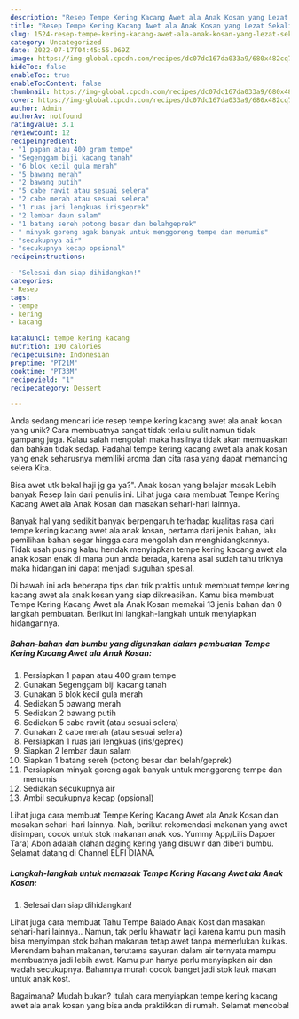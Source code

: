 ```yaml
---
description: "Resep Tempe Kering Kacang Awet ala Anak Kosan yang Lezat Sekali"
title: "Resep Tempe Kering Kacang Awet ala Anak Kosan yang Lezat Sekali"
slug: 1524-resep-tempe-kering-kacang-awet-ala-anak-kosan-yang-lezat-sekali
category: Uncategorized
date: 2022-07-17T04:45:55.069Z
image: https://img-global.cpcdn.com/recipes/dc07dc167da033a9/680x482cq70/tempe-kering-kacang-awet-ala-anak-kosan-foto-resep-utama.jpg
hideToc: false
enableToc: true
enableTocContent: false
thumbnail: https://img-global.cpcdn.com/recipes/dc07dc167da033a9/680x482cq70/tempe-kering-kacang-awet-ala-anak-kosan-foto-resep-utama.jpg
cover: https://img-global.cpcdn.com/recipes/dc07dc167da033a9/680x482cq70/tempe-kering-kacang-awet-ala-anak-kosan-foto-resep-utama.jpg
author: Admin
authorAv: notfound
ratingvalue: 3.1
reviewcount: 12
recipeingredient:
- "1 papan atau 400 gram tempe"
- "Segenggam biji kacang tanah"
- "6 blok kecil gula merah"
- "5 bawang merah"
- "2 bawang putih"
- "5 cabe rawit atau sesuai selera"
- "2 cabe merah atau sesuai selera"
- "1 ruas jari lengkuas irisgeprek"
- "2 lembar daun salam"
- "1 batang sereh potong besar dan belahgeprek"
- " minyak goreng agak banyak untuk menggoreng tempe dan menumis"
- "secukupnya air"
- "secukupnya kecap opsional"
recipeinstructions:

- "Selesai dan siap dihidangkan!"
categories:
- Resep
tags:
- tempe
- kering
- kacang

katakunci: tempe kering kacang 
nutrition: 190 calories
recipecuisine: Indonesian
preptime: "PT21M"
cooktime: "PT33M"
recipeyield: "1"
recipecategory: Dessert

---
```





Anda sedang mencari ide resep tempe kering kacang awet ala anak kosan yang unik? Cara membuatnya sangat tidak terlalu sulit namun tidak gampang juga. Kalau salah mengolah maka hasilnya tidak akan memuaskan dan bahkan tidak sedap. Padahal tempe kering kacang awet ala anak kosan yang enak seharusnya memiliki aroma dan cita rasa yang dapat memancing selera Kita.





Bisa awet utk bekal haji jg ga ya?&#34;. Anak kosan yang belajar masak Lebih banyak Resep lain dari penulis ini. Lihat juga cara membuat Tempe Kering Kacang Awet ala Anak Kosan dan masakan sehari-hari lainnya.

Banyak hal yang sedikit banyak berpengaruh terhadap kualitas rasa dari tempe kering kacang awet ala anak kosan, pertama dari jenis bahan, lalu pemilihan bahan segar hingga cara mengolah dan menghidangkannya. Tidak usah pusing kalau hendak menyiapkan tempe kering kacang awet ala anak kosan enak di mana pun anda berada, karena asal sudah tahu triknya maka hidangan ini dapat menjadi suguhan spesial.






Di bawah ini ada beberapa tips dan trik praktis untuk membuat tempe kering kacang awet ala anak kosan yang siap dikreasikan. Kamu bisa membuat Tempe Kering Kacang Awet ala Anak Kosan memakai 13 jenis bahan dan 0 langkah pembuatan. Berikut ini langkah-langkah untuk menyiapkan hidangannya.

<!--inarticleads1-->

##### Bahan-bahan dan bumbu yang digunakan dalam pembuatan Tempe Kering Kacang Awet ala Anak Kosan:

1. Persiapkan 1 papan atau 400 gram tempe
1. Gunakan Segenggam biji kacang tanah
1. Gunakan 6 blok kecil gula merah
1. Sediakan 5 bawang merah
1. Sediakan 2 bawang putih
1. Sediakan 5 cabe rawit (atau sesuai selera)
1. Gunakan 2 cabe merah (atau sesuai selera)
1. Persiapkan 1 ruas jari lengkuas (iris/geprek)
1. Siapkan 2 lembar daun salam
1. Siapkan 1 batang sereh (potong besar dan belah/geprek)
1. Persiapkan  minyak goreng agak banyak untuk menggoreng tempe dan menumis
1. Sediakan secukupnya air
1. Ambil secukupnya kecap (opsional)


Lihat juga cara membuat Tempe Kering Kacang Awet ala Anak Kosan dan masakan sehari-hari lainnya. Nah, berikut rekomendasi makanan yang awet disimpan, cocok untuk stok makanan anak kos. Yummy App/Lilis Dapoer Tara) Abon adalah olahan daging kering yang disuwir dan diberi bumbu. Selamat datang di Channel ELFI DIANA. 

<!--inarticleads2-->

##### Langkah-langkah untuk memasak Tempe Kering Kacang Awet ala Anak Kosan:


1. Selesai dan siap dihidangkan!

Lihat juga cara membuat Tahu Tempe Balado Anak Kost dan masakan sehari-hari lainnya.. Namun, tak perlu khawatir lagi karena kamu pun masih bisa menyimpan stok bahan makanan tetap awet tanpa memerlukan kulkas. Merendam bahan makanan, terutama sayuran dalam air ternyata mampu membuatnya jadi lebih awet. Kamu pun hanya perlu menyiapkan air dan wadah secukupnya. Bahannya murah cocok banget jadi stok lauk makan untuk anak kost. 

Bagaimana? Mudah bukan? Itulah cara menyiapkan tempe kering kacang awet ala anak kosan yang bisa anda praktikkan di rumah. Selamat mencoba!
